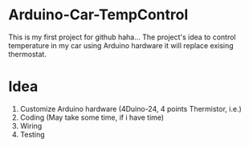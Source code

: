 # Arduino-Car-TempControl

  This is my first project for github haha...
  The project's idea to control temperature in my car using Arduino hardware it will replace exising thermostat.

# Idea

  1. Customize Arduino hardware (4Duino-24, 4 points Thermistor, i.e.)
  2. Coding (May take some time, if i have time)
  3. Wiring
  4. Testing
